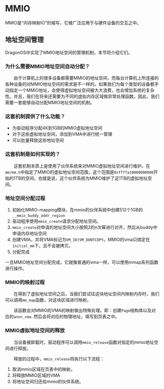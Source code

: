 # MMIO

MMIO是“内存映射IO”的缩写，它被广泛应用于与硬件设备的交互之中。

## 地址空间管理

DragonOS中实现了MMIO地址空间的管理机制，本节将介绍它们。

### 为什么需要MMIO地址空间自动分配？

&emsp;&emsp;由于计算机上的很多设备都需要MMIO的地址空间，而每台计算机上所连接的各种设备的对MMIO地址空间的需求是不一样的。如果我们为每个类型的设备都手动指定一个MMIO地址，会使得虚拟地址空间被大大浪费，也会增加系统的复杂性。并且，我们在将来还需要为不同的虚拟内存区域做异常处理函数。因此，我们需要一套能够自动分配MMIO地址空间的机制。

### 这套机制提供了什么功能？

- 为驱动程序分配4K到1GB的MMIO虚拟地址空间
- 对于这些虚拟地址空间，添加到VMA中进行统一管理
- 可以批量释放这些地址空间

### 这套机制是如何实现的？

&emsp;&emsp;这套机制本质上是使用了伙伴系统来对MMIO虚拟地址空间进行维护。在`mm/mm.h`中指定了MMIO的虚拟地址空间范围，这个范围是`0xffffa10000000000`开始的1TB的空间。也就是说，这个伙伴系统为MMIO维护了这1TB的虚拟地址空间。

### 地址空间分配过程

1. 初始化MMIO-mapping模块，在mmio的伙伴系统中创建512个1GB的`__mmio_buddy_addr_region`
2. 驱动程序使用`mmio_create`请求分配地址空间。
3. `mmio_create`对申请的地址空间大小按照2的n次幂进行对齐，然后从buddy中申请内存地址空间
4. 创建VMA，并将VMA标记为`VM_IO|VM_DONTCOPY`。MMIO的vma只绑定在`initial_mm`下，且不会被拷贝。
5. 分配完成

一旦MMIO地址空间分配完成，它就像普通的vma一样，可以使用mmap系列函数进行操作。

### MMIO的映射过程

&emsp;&emsp;在得到了虚拟地址空间之后，当我们尝试往这块地址空间内映射内存时，我们可以调用`mm_map`函数，对这块区域进行映射。

&emsp;&emsp;该函数会对MMIO的VMA的映射做出特殊处理。即：创建`Page`结构体以及对应的`anon_vma`. 然后会将对应的物理地址，填写到页表之中。

### MMIO虚拟地址空间的释放

&emsp;&emsp;当设备被卸载时，驱动程序可以调用`mmio_release`函数对指定的mmio地址空间进行释放。

&emsp;&emsp;释放的过程中，`mmio_release`将执行以下流程：

1. 取消mmio区域在页表中的映射。
2. 将释放MMIO区域的VMA
3. 将地址空间归还给mmio的伙伴系统。
